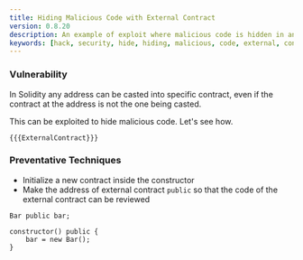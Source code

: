 ```yaml
---
title: Hiding Malicious Code with External Contract
version: 0.8.20
description: An example of exploit where malicious code is hidden in an external contract in Solidity
keywords: [hack, security, hide, hiding, malicious, code, external, contract]
---
```


### Vulnerability

In Solidity any address can be casted into specific contract,
even if the contract at the address is not the one being casted.

This can be exploited to hide malicious code. Let's see how.

```solidity
{{{ExternalContract}}}
```

### Preventative Techniques

-   Initialize a new contract inside the constructor
-   Make the address of external contract `public` so that the code of the
    external contract can be reviewed

```solidity
Bar public bar;

constructor() public {
    bar = new Bar();
}
```
